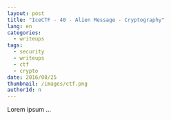 ```yaml
---
layout: post
title: "IceCTF - 40 - Alien Message - Cryptography"
lang: en
categories:
  - writeups
tags:
  - security
  - writeups
  - ctf
  - crypto
date: 2016/08/25
thumbnail: /images/ctf.png
authorId: n
---
```

Lorem ipsum ...
